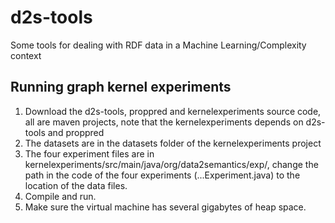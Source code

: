 d2s-tools
=========

Some tools for dealing with RDF data in a Machine Learning/Complexity context

## Running graph kernel experiments

1. Download the d2s-tools, proppred and kernelexperiments source code, all are maven projects, note that the kernelexperiments depends on d2s-tools and proppred
2. The datasets are in the datasets folder of the kernelexperiments project
3. The four experiment files are in kernelexperiments/src/main/java/org/data2semantics/exp/, change the path in the code of the four experiments (...Experiment.java) to the location of the data files.
4. Compile and run.
5. Make sure the virtual machine has several gigabytes of heap space.

